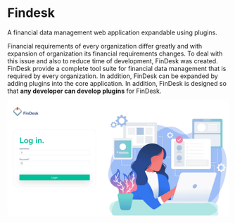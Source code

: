 # Findesk
A financial data management web application expandable using plugins.

Financial requirements of every organization differ greatly and with expansion of organization its 
financial requirements changes. To deal with this issue and also to reduce time of development, FinDesk
was created. FinDesk provide a complete tool suite for financial data management
that is required by every organization. In addition, FinDesk can be expanded by adding
plugins into the core application. In addition, FinDesk is designed so that **any developer can develop plugins** 
for FinDesk.

![My Image](image.png)